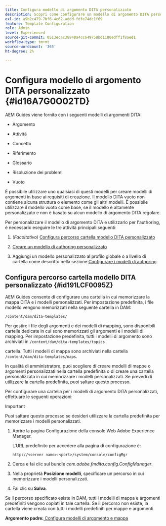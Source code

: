 ```yaml
---
title: Configura modello di argomento DITA personalizzato
description: Scopri come configurare un modello di argomento DITA personalizzato
exl-id: a9b2c479-7bf6-4c62-addd-fdfe74dc1f69
feature: Template Configuration
role: Admin
level: Experienced
source-git-commit: 0513ecac38840a4cc649758bd1180edff1f8aed1
workflow-type: tm+mt
source-wordcount: '365'
ht-degree: 2%

---
```


# Configura modello di argomento DITA personalizzato {#id16A7G0O02TD}

AEM Guides viene fornito con i seguenti modelli di argomenti DITA:

- Argomento

- Attività

- Concetto

- Riferimento

- Glossario

- Risoluzione dei problemi

- Vuoto


È possibile utilizzare uno qualsiasi di questi modelli per creare modelli di argomenti in base ai requisiti di creazione. Il modello DITA vuoto non contiene alcuna struttura o elemento come gli altri modelli. È possibile utilizzare il modello vuoto come base, se il modello è altamente personalizzato e non è basato su alcun modello di argomento DITA regolare.

Per personalizzare il modello di argomento DITA e utilizzarlo per l&#39;authoring, è necessario eseguire le tre attività principali seguenti:

1. *\(Facoltativo\)* [Configura percorso cartella modello DITA personalizzato](#id191LCF0095Z)

1. [Creare un modello di authoring personalizzato](conf-folder-level.md#id1917D0EG0HJ)

1. Aggiungi un modello personalizzato al profilo globale o a livello di cartella come descritto nella sezione [Configurare i modelli di authoring](conf-folder-level.md#id1889D0IL0Y4)


## Configura percorso cartella modello DITA personalizzato {#id191LCF0095Z}

AEM Guides consente di configurare una cartella in cui memorizzare la mappa DITA e i modelli personalizzati. Per impostazione predefinita, i file modello vengono memorizzati nella seguente cartella in DAM:

`/content/dam/dita-templates/`

Per gestire i file degli argomenti e dei modelli di mapping, sono disponibili cartelle dedicate in cui sono memorizzati gli argomenti e i modelli di mapping. Per impostazione predefinita, tutti i modelli di argomento sono archiviati in `/content/dam/dita-templates/topics`

cartella. Tutti i modelli di mappa sono archiviati nella cartella `/content/dam/dita-templates/maps`.

In qualità di amministratore, puoi scegliere di creare modelli di mappe o argomenti personalizzati nella cartella predefinita o di creare una cartella personalizzata in cui memorizzare i modelli personalizzati. Se prevedi di utilizzare la cartella predefinita, puoi saltare questo processo.

Per configurare una cartella per i modelli di argomento DITA personalizzati, effettuare le seguenti operazioni:

>[!IMPORTANT]
>
> Puoi saltare questo processo se desideri utilizzare la cartella predefinita per memorizzare i modelli personalizzati.

1. Aprire la pagina Configurazione della console Web Adobe Experience Manager.

   L&#39;URL predefinito per accedere alla pagina di configurazione è:

   ```http
   http://<server name>:<port>/system/console/configMgr
   ```

1. Cerca e fai clic sul bundle *com.adobe.fmdita.config.ConfigManager*.

1. Nella proprietà **Posizione modelli**, specificare un percorso in cui memorizzare i modelli personalizzati.

1. Fai clic su **Salva**.


Se il percorso specificato esiste in DAM, tutti i modelli di mappa e argomenti predefiniti vengono copiati in tale cartella. Se il percorso non esiste, la cartella viene creata con tutti i modelli predefiniti per mappe e argomenti.

**Argomento padre:**[ Configura modelli di argomento e mappa](conf-template-tags.md)
